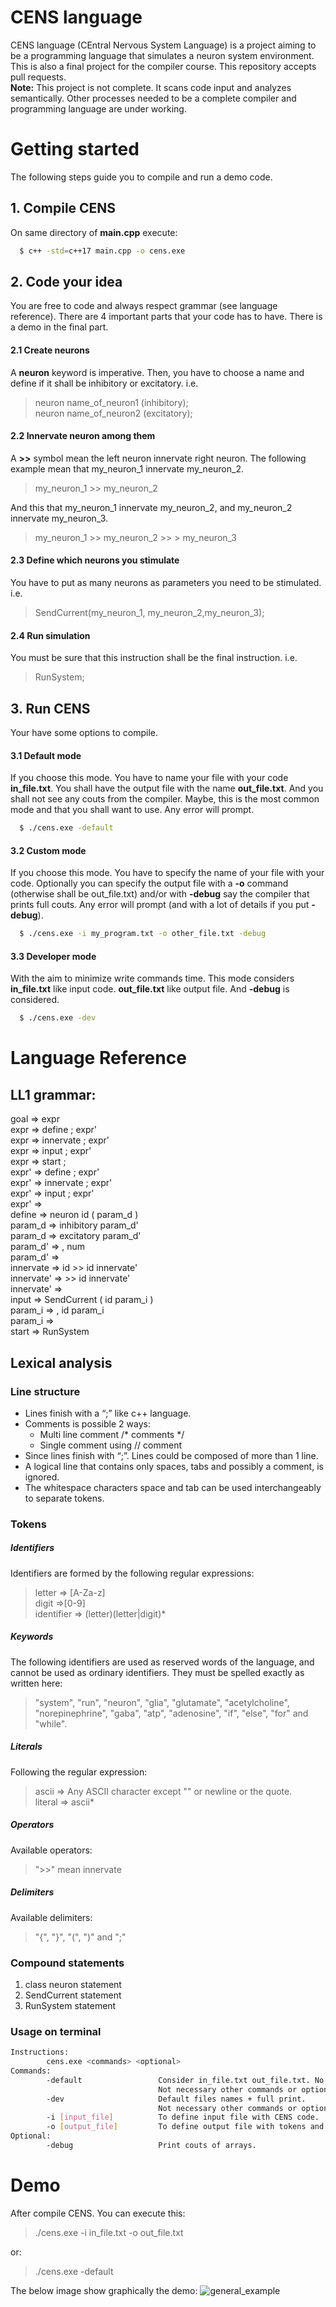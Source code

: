 # CENS language
CENS language (CEntral Nervous System Language) is a project aiming to be a programming language that simulates a neuron system environment. This is also a final project for the compiler course. This repository accepts pull requests.<br>
**Note:** This project is not complete. It scans code input and analyzes semantically. Other processes needed to be a complete compiler and programming language are under working.

# Getting started
The following steps guide you to compile and run a demo code.


## 1. Compile CENS
On same directory of **main.cpp** execute:
```bash
  $ c++ -std=c++17 main.cpp -o cens.exe
  ```
## 2. Code your idea
You are free to code and always respect grammar (see language reference). There are 4 important parts that your code has to have.  There is a demo in the final part.

#### 2.1 Create neurons
A **neuron** keyword is imperative. Then, you have to choose a name and define if it shall be inhibitory or excitatory. i.e.

> neuron name_of_neuron1 (inhibitory);<br>
> neuron name_of_neuron2 (excitatory);

#### 2.2 Innervate neuron among them
A **>>** symbol  mean the left neuron innervate right neuron. The following example mean that my_neuron_1 innervate my_neuron_2. 

> my_neuron_1 >> my_neuron_2

And this that my_neuron_1 innervate my_neuron_2, and my_neuron_2 innervate my_neuron_3.

> my_neuron_1 >> my_neuron_2 >> > my_neuron_3
#### 2.3 Define which neurons you stimulate
You have to put as many neurons as parameters you need to be stimulated. i.e.

> SendCurrent(my_neuron_1, my_neuron_2,my_neuron_3);

#### 2.4 Run simulation
You must be sure that this instruction shall be the final instruction. i.e.

> RunSystem;

## 3. Run CENS
Your have some options to compile.

#### 3.1 Default mode
If you choose this mode. You have to name your file with your code **in_file.txt**. You shall have the output file with the name **out_file.txt**. And you shall not see any couts from the compiler. Maybe, this is the most common mode and that you shall want to use. Any error will prompt.
```bash
  $ ./cens.exe -default
  ```

#### 3.2 Custom mode
If you choose this mode. You have to specify the name of your file with your code. Optionally you can specify the output file with a **-o** command (otherwise shall be out_file.txt) and/or with **-debug** say the compiler that prints full couts. Any error will prompt (and with a lot of details if you put **-debug**).
```bash
  $ ./cens.exe -i my_program.txt -o other_file.txt -debug
  ```

#### 3.3 Developer mode
With the aim to minimize write commands time. This mode considers **in_file.txt** like input code. **out_file.txt** like output file. And **-debug** is considered.
```bash
  $ ./cens.exe -dev
  ```

# Language Reference

## LL1 grammar:
goal => expr<br>
expr => define ; expr'<br>
expr => innervate ; expr'<br>
expr => input ; expr'<br>
expr => start ;<br>
expr' => define ; expr'<br>
expr' => innervate ; expr'<br>
expr' => input ; expr'<br>
expr' => <br>
define => neuron id ( param_d )<br>
param_d => inhibitory param_d'<br>
param_d => excitatory param_d'<br>
param_d' => , num<br>
param_d' => <br>
innervate => id >> id innervate'<br>
innervate' => >> id innervate'<br>
innervate' => <br>
input => SendCurrent ( id param_i )<br>
param_i => , id param_i<br>
param_i => <br>
start => RunSystem<br>

## Lexical analysis

### Line structure

* Lines finish with a “;” like c++ language.
* Comments is possible 2 ways:
	* Multi line comment /* comments */
	* Single comment using // comment
* Since lines finish with “;”. Lines could be composed of more than 1 line.
* A logical line that contains only spaces, tabs and possibly a comment, is ignored.
* The whitespace characters space and tab can be used interchangeably to separate tokens.

###  Tokens

##### Identifiers
Identifiers are formed by the following regular expressions:
>letter  => [A-Za-z]<br>
digit    =>[0-9]<br>
identifier => (letter)(letter|digit)*

##### Keywords
The following identifiers are used as reserved words of the language, and cannot be used as ordinary identifiers. They must be spelled exactly as written here:
>"system", "run", "neuron", "glia", "glutamate", "acetylcholine", "norepinephrine", "gaba", "atp", "adenosine", "if", "else", "for" and "while".

##### Literals
Following the regular expression:
> ascii  => Any ASCII character except "\" or newline or the quote.<br>
literal  => ascii*

##### Operators
Available operators:
> ">>" mean innervate

##### Delimiters
Available delimiters:
>"{", "}", "(", ")" and ";"

###  Compound statements

1. class neuron statement
2. SendCurrent statement
3. RunSystem statement

###  Usage on terminal
```bash
Instructions:
        cens.exe <commands> <optional>
Commands:
        -default                 Consider in_file.txt out_file.txt. No full print.
                                 Not necessary other commands or optional.
        -dev                     Default files names + full print.
                                 Not necessary other commands or optional.
        -i [input_file]          To define input file with CENS code.
        -o [output_file]         To define output file with tokens and lexemas.
Optional:
        -debug                   Print couts of arrays.
```

# Demo

After compile CENS. You can execute this:
> ./cens.exe -i in_file.txt -o out_file.txt

or:

> ./cens.exe -default

The below image show graphically the demo:
![general_example](images/how_work_1.jpg)
